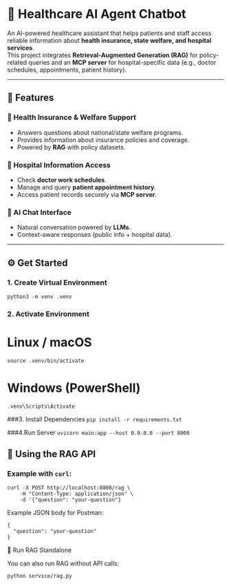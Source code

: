 # 🏥 Healthcare AI Agent Chatbot  

An AI-powered healthcare assistant that helps patients and staff access reliable information about **health insurance, state welfare, and hospital services**.  
This project integrates **Retrieval-Augmented Generation (RAG)** for policy-related queries and an **MCP server** for hospital-specific data (e.g., doctor schedules, appointments, patient history).  

---

## 🚀 Features  

### 🔹 Health Insurance & Welfare Support  
- Answers questions about national/state welfare programs.  
- Provides information about insurance policies and coverage.  
- Powered by **RAG** with policy datasets.  

### 🔹 Hospital Information Access  
- Check **doctor work schedules**.  
- Manage and query **patient appointment history**.  
- Access patient records securely via **MCP server**.  

### 🔹 AI Chat Interface  
- Natural conversation powered by **LLMs**.  
- Context-aware responses (public info + hospital data).  

---

## ⚙️ Get Started  

### 1. Create Virtual Environment  

```python3 -m venv .venv```


### 2. Activate Environment
# Linux / macOS
```source .venv/bin/activate```

# Windows (PowerShell)
```.venv\Scripts\Activate```

###3. Install Dependencies
```pip install -r requirements.txt```

###4.Run Server
```uvicorn main:app --host 0.0.0.0 --port 8000```

## 📡 Using the RAG API  

### Example with `curl`:  
```
curl -X POST http://localhost:8000/rag \
    -H "Content-Type: application/json" \
    -d '{"question": "your-question"}
```
Example JSON body for Postman:
```
{
  "question": "your-question"
}
```

🧩 Run RAG Standalone

You can also run RAG without API calls:
```
python service/rag.py

```
